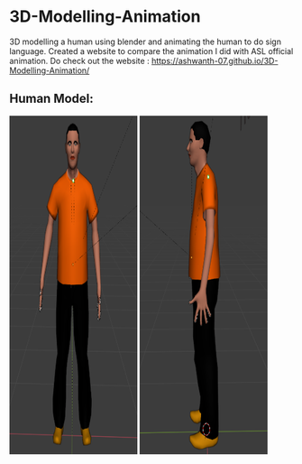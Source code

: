 # 3D-Modelling-Animation
3D modelling a human using blender and animating the human to do sign language.
Created a website to compare the animation I did with ASL official animation.
Do check out the website : https://ashwanth-07.github.io/3D-Modelling-Animation/

## Human Model:

<p><img src = "https://github.com/ashwanth-07/3D-Modelling-Animation/blob/main/BlenderFiles/Human%20model.png" width="45%" height="600rem"/>
<img src = "https://github.com/ashwanth-07/3D-Modelling-Animation/blob/main/BlenderFiles/human_side.png" width="45%" height="600rem"/></p>
